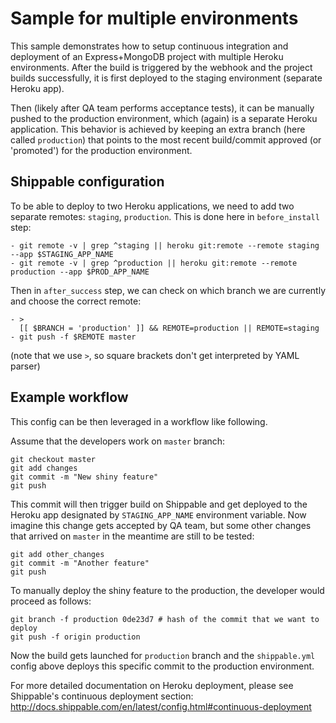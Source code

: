 Sample for multiple environments
================================

This sample demonstrates how to setup continuous integration and deployment of an Express+MongoDB
project with multiple Heroku environments. After the build is triggered by the webhook and the
project builds successfully, it is first deployed to the staging environment (separate Heroku app).

Then (likely after QA team performs acceptance tests), it can be manually pushed to the production
environment, which (again) is a separate Heroku application. This behavior is achieved by keeping
an extra branch (here called `production`) that points to the most recent build/commit approved 
(or 'promoted') for the production environment.

Shippable configuration
-----------------------

To be able to deploy to two Heroku applications, we need to add two separate remotes: `staging`, 
`production`. This is done here in `before_install` step:

    - git remote -v | grep ^staging || heroku git:remote --remote staging --app $STAGING_APP_NAME
    - git remote -v | grep ^production || heroku git:remote --remote production --app $PROD_APP_NAME

Then in `after_success` step, we can check on which branch we are currently and choose the correct
remote:

    - >
      [[ $BRANCH = 'production' ]] && REMOTE=production || REMOTE=staging
    - git push -f $REMOTE master

(note that we use `>`, so square brackets don't get interpreted by YAML parser)

Example workflow
----------------

This config can be then leveraged in a workflow like following. 

Assume that the developers work on `master` branch:

    git checkout master
    git add changes
    git commit -m "New shiny feature"
    git push

This commit will then trigger build on Shippable and get deployed to the Heroku app designated by
`STAGING_APP_NAME` environment variable. Now imagine this change gets accepted by QA team, but 
some other changes that arrived on `master` in the meantime are still to be tested:

    git add other_changes
    git commit -m "Another feature"
    git push

To manually deploy the shiny feature to the production, the developer would proceed as follows:

    git branch -f production 0de23d7 # hash of the commit that we want to deploy
    git push -f origin production

Now the build gets launched for `production` branch and the `shippable.yml` config above deploys
this specific commit to the production environment.

For more detailed documentation on Heroku deployment, please see Shippable's continuous
deployment section: http://docs.shippable.com/en/latest/config.html#continuous-deployment
